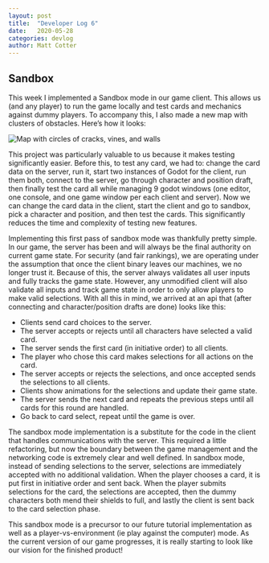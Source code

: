 ```yaml
---
layout: post
title:  "Developer Log 6"
date:   2020-05-28
categories: devlog
author: Matt Cotter
---
```


## Sandbox

This week I implemented a Sandbox mode in our game client.
This allows us (and any player) to run the game locally
and test cards and mechanics against dummy players.
To accompany this, I also made a new map with clusters of obstacles.
Here’s how it looks:

![Map with circles of cracks, vines, and walls]({{site.baseurl}}/assets/images/2020-05-28-developer-log-6/sandbox.png)

This project was particularly valuable to us
because it makes testing significantly easier.
Before this, to test any card, we had to<!--end_excerpt-->:
change the card data on the server,
run it,
start two instances of Godot for the client,
run them both,
connect to the server,
go through character and position draft,
then finally test the card all while managing 9 godot windows
(one editor, one console, and one game window per each client and server).
Now we can change the card data in the client,
start the client and go to sandbox,
pick a character and position,
and then test the cards.
This significantly reduces the time and complexity of testing new features.

Implementing this first pass of sandbox mode was thankfully pretty simple. In our game, the server has been and will always be the final authority on current game state. For security (and fair rankings), we are operating under the assumption that once the client binary leaves our machines, we no longer trust it. Because of this, the server always validates all user inputs and fully tracks the game state. However, any unmodified client will also validate all inputs and track game state in order to only allow players to make valid selections. With all this in mind, we arrived at an api that (after connecting and character/position drafts are done) looks like this:

* Clients send card choices to the server.
* The server accepts or rejects until all characters have selected a valid card.
* The server sends the first card (in initiative order) to all clients.
* The player who chose this card makes selections for all actions on the card.
* The server accepts or rejects the selections, and once accepted sends the selections to all clients.
* Clients show animations for the selections and update their game state.
* The server sends the next card and repeats the previous steps until all cards for this round are handled.
* Go back to card select, repeat until the game is over.

The sandbox mode implementation is a substitute for the code in the client that handles communications with the server. This required a little refactoring, but now the boundary between the game management and the networking code is extremely clear and well defined. In sandbox mode, instead of sending selections to the server, selections are immediately accepted with no additional validation. When the player chooses a card, it is put first in initiative order and sent back. When the player submits selections for the card, the selections are accepted, then the dummy characters both mend their shields to full, and lastly the client is sent back to the card selection phase.

This sandbox mode is a precursor to our future tutorial implementation as well as a player-vs-environment (ie play against the computer) mode. As the current version of our game progresses, it is really starting to look like our vision for the finished product!
